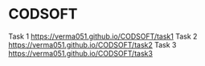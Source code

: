 # CODSOFT
Task 1 
https://verma051.github.io/CODSOFT/task1
Task 2
https://verma051.github.io/CODSOFT/task2
Task 3
https://verma051.github.io/CODSOFT/task3
